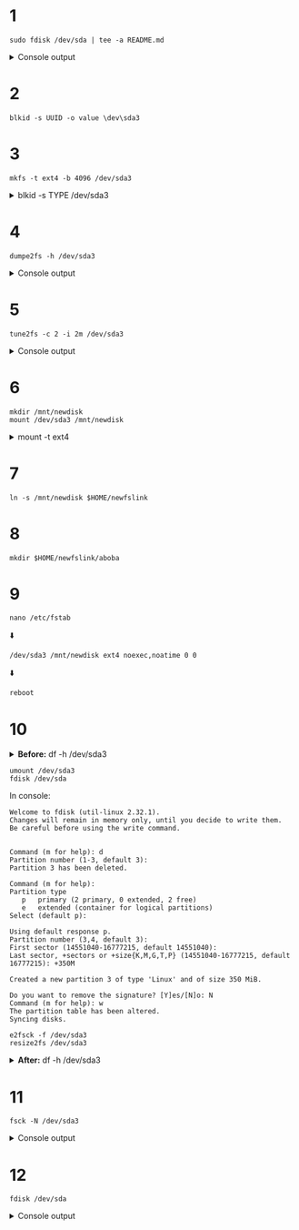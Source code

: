 # 1
```shell
sudo fdisk /dev/sda | tee -a README.md
```

<details>
<summary>Console output</summary>

```shell
Welcome to fdisk (util-linux 2.32.1).
Changes will remain in memory only, until you decide to write them.
Be careful before using the write command.


Command (m for help): Partition type
   p   primary (2 primary, 0 extended, 2 free)
   e   extended (container for logical partitions)
Select (default p): 
Using default response p.
Partition number (3,4, default 3):
First sector (14551040-16777215, default 14551040):
Last sector, +sectors or +size{K,M,G,T,P} (14551040-16777215, default 16777215): +300M
Created a new partition 3 of type 'Linux' and of size 300 MiB.

Command (m for help): The partition table has been altered.
Syncing disks.
```
</details>

# 2
```shell
blkid -s UUID -o value \dev\sda3
```

# 3
```shell
mkfs -t ext4 -b 4096 /dev/sda3
```

<details>
<summary>
blkid -s TYPE /dev/sda3
</summary>
   
```shell
/dev/sda3: TYPE="ext4"
```
</details>

# 4
```shell
dumpe2fs -h /dev/sda3
```
<details>
<summary>
Console output
</summary>
 
```shell
Filesystem volume name:   <none>
Last mounted on:          <not available>
Filesystem UUID:          46038062-225f-41ba-8189-ea99f4d1cd91
Filesystem magic number:  0xEF53
Filesystem revision #:    1 (dynamic)
Filesystem features:      has_journal ext_attr resize_inode dir_index filetype extent 64bit flex_bg sparse_super large_file huge_file dir_nlink extra_isize metadata_csum
Filesystem flags:         signed_directory_hash 
Default mount options:    user_xattr acl
Filesystem state:         clean
Errors behavior:          Continue
Filesystem OS type:       Linux
Inode count:              76800
Block count:              76800
Reserved block count:     3840
Free blocks:              70214
Free inodes:              76789
First block:              0
Block size:               4096
Fragment size:            4096
Group descriptor size:    64
Reserved GDT blocks:      37
Blocks per group:         32768
Fragments per group:      32768
Inodes per group:         25600
Inode blocks per group:   800
Flex block group size:    16
Filesystem created:       Wed Oct 20 02:04:10 2021
Last mount time:          n/a
Last write time:          Wed Oct 20 02:04:10 2021
Mount count:              0
Maximum mount count:      -1
Last checked:             Wed Oct 20 02:04:10 2021
Check interval:           0 (<none>)
Lifetime writes:          173 kB
Reserved blocks uid:      0 (user root)
Reserved blocks gid:      0 (group root)
First inode:              11
Inode size:	          128
Journal inode:            8
Default directory hash:   half_md4
Directory Hash Seed:      3d4ce888-06a1-482f-a301-d3297fb2bd81
Journal backup:           inode blocks
Checksum type:            crc32c
Checksum:                 0xaca78bf3
Journal features:         (none)
Journal size:             16M
Journal length:           4096
Journal sequence:         0x00000001
Journal start:            0
```
</details>

# 5
```shell
tune2fs -c 2 -i 2m /dev/sda3
```

<details>
<summary>Console output</summary>

```shell
tune2fs 1.45.6 (20-Mar-2020)
Setting maximal mount count to 2
Setting interval between checks to 5184000 seconds
```
</details>

# 6
```shell
mkdir /mnt/newdisk
mount /dev/sda3 /mnt/newdisk
```

<details>
<summary>mount -t ext4</summary>

```shell
/dev/mapper/cl-root on / type ext4 (rw,relatime,seclabel)
/dev/sda1 on /boot type ext4 (rw,relatime,seclabel)
/dev/sda3 on /mnt/newdisk type ext4 (rw,relatime,seclabel)
```
</details>

# 7
```shell
ln -s /mnt/newdisk $HOME/newfslink
```

# 8
```shell
mkdir $HOME/newfslink/aboba
```
# 9
```shell
nano /etc/fstab
```
:arrow_down:

```shell
/dev/sda3 /mnt/newdisk ext4 noexec,noatime 0 0 
```

:arrow_down:

```shell
reboot
```

# 10
<details>
<summary>
<strong>Before:</strong> df -h /dev/sda3
</summary>

```shell
Filesystem      Size  Used Avail Use% Mounted on
/dev/sda3       275M  328K  254M   1% /mnt/newdisk
```
</details>

```shell
umount /dev/sda3
fdisk /dev/sda
```
 
In console:

```shell
Welcome to fdisk (util-linux 2.32.1).
Changes will remain in memory only, until you decide to write them.
Be careful before using the write command.


Command (m for help): d
Partition number (1-3, default 3): 
Partition 3 has been deleted.

Command (m for help):
Partition type
   p   primary (2 primary, 0 extended, 2 free)
   e   extended (container for logical partitions)
Select (default p): 

Using default response p.
Partition number (3,4, default 3): 
First sector (14551040-16777215, default 14551040): 
Last sector, +sectors or +size{K,M,G,T,P} (14551040-16777215, default 16777215): +350M
 
Created a new partition 3 of type 'Linux' and of size 350 MiB.

Do you want to remove the signature? [Y]es/[N]o: N
Command (m for help): w
The partition table has been altered.
Syncing disks.
```

```shell
e2fsck -f /dev/sda3
resize2fs /dev/sda3
```

<details>
<summary>
<strong>After:</strong> df -h /dev/sda3
</summary>

```shell
Filesystem      Size  Used Avail Use% Mounted on
/dev/sda3       325M  328K  300M   1% /mnt/newdisk
```
</details>

# 11

```shell
fsck -N /dev/sda3
```

<details>
<summary>Console output</summary>

```shell
fsck from util-linux 2.32.1
Warning!  /dev/sda3 is mounted.
Warning: skipping journal recovery because doing a read-only filesystem check.
/dev/sda3 has been mounted 2 times without being checked, check forced.
Pass 1: Checking inodes, blocks, and sizes
Pass 2: Checking directory structure
Pass 3: Checking directory connectivity
Pass 4: Checking reference counts
Pass 5: Checking group summary information
/dev/sda3: 12/76800 files (0.0% non-contiguous), 6588/89600 blocks
```
</details>

# 12

```shell
fdisk /dev/sda
```

<details>
<summary>Console output</summary>

```shell
Welcome to fdisk (util-linux 2.32.1).
Changes will remain in memory only, until you decide to write them.
Be careful before using the write command.


Command (m for help): Partition type
   p   primary (3 primary, 0 extended, 1 free)
   e   extended (container for logical partitions)
Select (default e): p 
Selected partition 4
First sector (15267840-16777215, default 15267840): 
Last sector, +sectors or +size{K,M,G,T,P} (15267840-16777215, default 16777215): +12M

Created a new partition 4 of type 'Linux' and of size 12 MiB.

Command (m for help): w
The partition table has been altered.
Syncing disks.
```
</details>

```shell
